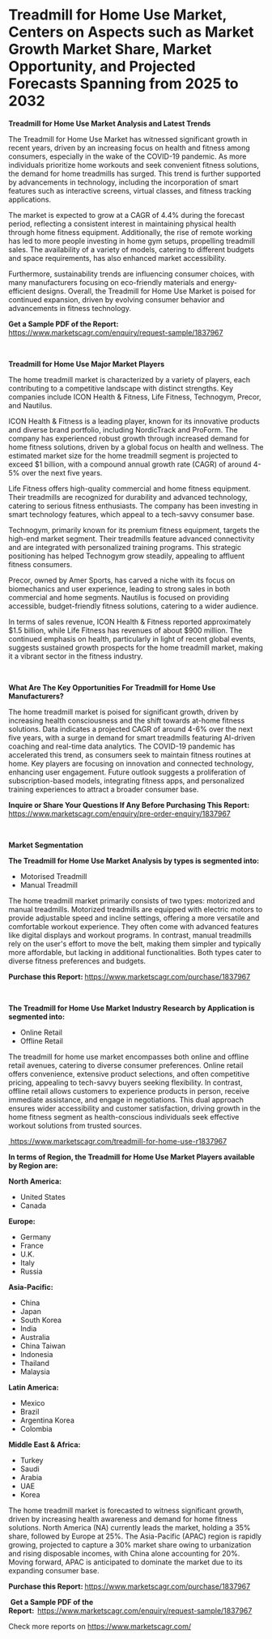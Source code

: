 <p><h1>Treadmill for Home Use Market, Centers on Aspects such as Market Growth Market Share, Market Opportunity, and Projected Forecasts Spanning from 2025 to 2032</h1></p><p><strong>Treadmill for Home Use Market Analysis and Latest Trends</strong></p>
<p><p>The Treadmill for Home Use Market has witnessed significant growth in recent years, driven by an increasing focus on health and fitness among consumers, especially in the wake of the COVID-19 pandemic. As more individuals prioritize home workouts and seek convenient fitness solutions, the demand for home treadmills has surged. This trend is further supported by advancements in technology, including the incorporation of smart features such as interactive screens, virtual classes, and fitness tracking applications.</p><p>The market is expected to grow at a CAGR of 4.4% during the forecast period, reflecting a consistent interest in maintaining physical health through home fitness equipment. Additionally, the rise of remote working has led to more people investing in home gym setups, propelling treadmill sales. The availability of a variety of models, catering to different budgets and space requirements, has also enhanced market accessibility.</p><p>Furthermore, sustainability trends are influencing consumer choices, with many manufacturers focusing on eco-friendly materials and energy-efficient designs. Overall, the Treadmill for Home Use Market is poised for continued expansion, driven by evolving consumer behavior and advancements in fitness technology.</p></p>
<p><strong>Get a Sample PDF of the Report:&nbsp;</strong> <a href="https://www.marketscagr.com/enquiry/request-sample/1837967?utm_campaign=2483&utm_medium=2&utm_source=Github&utm_content=ia&utm_term=09042025&utm_id=treadmill-for-home-use">https://www.marketscagr.com/enquiry/request-sample/1837967</a></p>
<p>&nbsp;</p>
<p><strong>Treadmill for Home Use Major Market Players</strong></p>
<p><p>The home treadmill market is characterized by a variety of players, each contributing to a competitive landscape with distinct strengths. Key companies include ICON Health & Fitness, Life Fitness, Technogym, Precor, and Nautilus. </p><p>ICON Health & Fitness is a leading player, known for its innovative products and diverse brand portfolio, including NordicTrack and ProForm. The company has experienced robust growth through increased demand for home fitness solutions, driven by a global focus on health and wellness. The estimated market size for the home treadmill segment is projected to exceed $1 billion, with a compound annual growth rate (CAGR) of around 4-5% over the next five years.</p><p>Life Fitness offers high-quality commercial and home fitness equipment. Their treadmills are recognized for durability and advanced technology, catering to serious fitness enthusiasts. The company has been investing in smart technology features, which appeal to a tech-savvy consumer base.</p><p>Technogym, primarily known for its premium fitness equipment, targets the high-end market segment. Their treadmills feature advanced connectivity and are integrated with personalized training programs. This strategic positioning has helped Technogym grow steadily, appealing to affluent fitness consumers.</p><p>Precor, owned by Amer Sports, has carved a niche with its focus on biomechanics and user experience, leading to strong sales in both commercial and home segments. Nautilus is focused on providing accessible, budget-friendly fitness solutions, catering to a wider audience.</p><p>In terms of sales revenue, ICON Health & Fitness reported approximately $1.5 billion, while Life Fitness has revenues of about $900 million. The continued emphasis on health, particularly in light of recent global events, suggests sustained growth prospects for the home treadmill market, making it a vibrant sector in the fitness industry.</p></p>
<p>&nbsp;</p>
<p><strong>What Are The Key Opportunities For Treadmill for Home Use Manufacturers?</strong></p>
<p><p>The home treadmill market is poised for significant growth, driven by increasing health consciousness and the shift towards at-home fitness solutions. Data indicates a projected CAGR of around 4-6% over the next five years, with a surge in demand for smart treadmills featuring AI-driven coaching and real-time data analytics. The COVID-19 pandemic has accelerated this trend, as consumers seek to maintain fitness routines at home. Key players are focusing on innovation and connected technology, enhancing user engagement. Future outlook suggests a proliferation of subscription-based models, integrating fitness apps, and personalized training experiences to attract a broader consumer base.</p></p>
<p><strong>Inquire or Share Your Questions If Any Before Purchasing This Report:</strong> <a href="https://www.marketscagr.com/enquiry/pre-order-enquiry/1837967?utm_campaign=2483&utm_medium=2&utm_source=Github&utm_content=ia&utm_term=09042025&utm_id=treadmill-for-home-use">https://www.marketscagr.com/enquiry/pre-order-enquiry/1837967</a></p>
<p>&nbsp;</p>
<p><strong>Market Segmentation</strong></p>
<p><strong>The Treadmill for Home Use Market Analysis by types is segmented into:</strong></p>
<p><ul><li>Motorised Treadmill</li><li>Manual Treadmill</li></ul></p>
<p><p>The home treadmill market primarily consists of two types: motorized and manual treadmills. Motorized treadmills are equipped with electric motors to provide adjustable speed and incline settings, offering a more versatile and comfortable workout experience. They often come with advanced features like digital displays and workout programs. In contrast, manual treadmills rely on the user's effort to move the belt, making them simpler and typically more affordable, but lacking in additional functionalities. Both types cater to diverse fitness preferences and budgets.</p></p>
<p><strong>Purchase this Report:&nbsp;</strong><a href="https://www.marketscagr.com/purchase/1837967?utm_campaign=2483&utm_medium=2&utm_source=Github&utm_content=ia&utm_term=09042025&utm_id=treadmill-for-home-use">https://www.marketscagr.com/purchase/1837967</a></p>
<p>&nbsp;</p>
<p><strong>The Treadmill for Home Use Market Industry Research by Application is segmented into:</strong></p>
<p><ul><li>Online Retail</li><li>Offline Retail</li></ul></p>
<p><p>The treadmill for home use market encompasses both online and offline retail avenues, catering to diverse consumer preferences. Online retail offers convenience, extensive product selections, and often competitive pricing, appealing to tech-savvy buyers seeking flexibility. In contrast, offline retail allows customers to experience products in person, receive immediate assistance, and engage in negotiations. This dual approach ensures wider accessibility and customer satisfaction, driving growth in the home fitness segment as health-conscious individuals seek effective workout solutions from trusted sources.</p></p>
<p><a href="https://www.marketscagr.com/treadmill-for-home-use-r1837967?utm_campaign=2483&utm_medium=2&utm_source=Github&utm_content=ia&utm_term=09042025&utm_id=treadmill-for-home-use">&nbsp;https://www.marketscagr.com/treadmill-for-home-use-r1837967</a></p>
<p><strong>In terms of Region, the Treadmill for Home Use Market Players available by Region are:</strong></p>
<p>
    <p> <strong> North America: </strong>
        <ul>
            <li>United States</li>
            <li>Canada</li>
        </ul>
        </p> 
    <p> <strong> Europe: </strong>
        <ul>
            <li>Germany</li>
            <li>France</li>
            <li>U.K.</li>
            <li>Italy</li>
            <li>Russia</li>
        </ul>
        </p> 
    <p> <strong> Asia-Pacific: </strong>
        <ul>
            <li>China</li>
            <li>Japan</li>
            <li>South Korea</li>
            <li>India</li>
            <li>Australia</li>
            <li>China Taiwan</li>
            <li>Indonesia</li>
            <li>Thailand</li>
            <li>Malaysia</li>
        </ul>
        </p> 
    <p> <strong> Latin America: </strong>
        <ul>
            <li>Mexico</li>
            <li>Brazil</li>
            <li>Argentina Korea</li>
            <li>Colombia</li>
        </ul>
        </p> 
    <p> <strong> Middle East & Africa: </strong>
        <ul>
            <li>Turkey</li>
            <li>Saudi</li>
            <li>Arabia</li>
            <li>UAE</li>
            <li>Korea</li>
        </ul>
    </p>
    </p>
<p><p>The home treadmill market is forecasted to witness significant growth, driven by increasing health awareness and demand for home fitness solutions. North America (NA) currently leads the market, holding a 35% share, followed by Europe at 25%. The Asia-Pacific (APAC) region is rapidly growing, projected to capture a 30% market share owing to urbanization and rising disposable incomes, with China alone accounting for 20%. Moving forward, APAC is anticipated to dominate the market due to its expanding consumer base.</p></p>
<p><strong>Purchase this Report: </strong><a href="https://www.marketscagr.com/purchase/1837967?utm_campaign=2483&utm_medium=2&utm_source=Github&utm_content=ia&utm_term=09042025&utm_id=treadmill-for-home-use">https://www.marketscagr.com/purchase/1837967</a></p>
<p>&nbsp;<strong>Get a Sample PDF of the Report:&nbsp;&nbsp;</strong><a href="https://www.marketscagr.com/enquiry/request-sample/1837967?utm_campaign=2483&utm_medium=2&utm_source=Github&utm_content=ia&utm_term=09042025&utm_id=treadmill-for-home-use">https://www.marketscagr.com/enquiry/request-sample/1837967</a></p>
<p><strong></strong></p>
<p>Check more reports on <a href="https://www.marketscagr.com/?utm_campaign=2483&utm_medium=2&utm_source=Github&utm_content=ia&utm_term=09042025&utm_id=treadmill-for-home-use">https://www.marketscagr.com/</a></p>